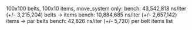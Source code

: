  100x100 belts, 100x10 items,  move_system only:
 bench:  43,542,818 ns/iter (+/- 3,215,204)     belts -> items
 bench:  10,884,685 ns/iter (+/- 2,657,142)     items -> par belts
 bench:      42,826 ns/iter (+/- 5,720)         per belt items list
